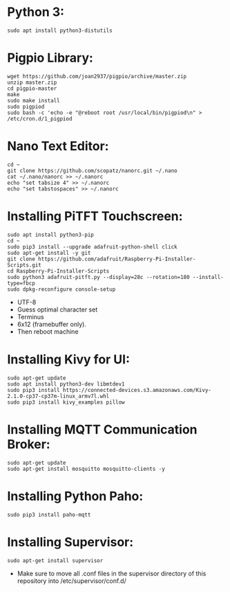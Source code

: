 # Python 3:
```
sudo apt install python3-distutils
```

# Pigpio Library:
```
wget https://github.com/joan2937/pigpio/archive/master.zip
unzip master.zip
cd pigpio-master
make
sudo make install
sudo pigpiod
sudo bash -c 'echo -e "@reboot root /usr/local/bin/pigpiod\n" > /etc/cron.d/1_pigpiod
```

# Nano Text Editor:
```
cd ~
git clone https://github.com/scopatz/nanorc.git ~/.nano
cat ~/.nano/nanorc >> ~/.nanorc
echo "set tabsize 4" >> ~/.nanorc
echo "set tabstospaces" >> ~/.nanorc
```

# Installing PiTFT Touchscreen:
```
sudo apt install python3-pip
cd ~
sudo pip3 install --upgrade adafruit-python-shell click
sudo apt-get install -y git
git clone https://github.com/adafruit/Raspberry-Pi-Installer-Scripts.git
cd Raspberry-Pi-Installer-Scripts
sudo python3 adafruit-pitft.py --display=28c --rotation=180 --install-type=fbcp
sudo dpkg-reconfigure console-setup
```
* UTF-8
* Guess optimal character set
* Terminus
* 6x12 (framebuffer only).
* Then reboot machine

# Installing Kivy for UI:
```
sudo apt-get update
sudo apt install python3-dev libmtdev1
sudo pip3 install https://connected-devices.s3.amazonaws.com/Kivy-2.1.0-cp37-cp37m-linux_armv7l.whl
sudo pip3 install kivy_examples pillow
```

# Installing MQTT Communication Broker:
```
sudo apt-get update
sudo apt-get install mosquitto mosquitto-clients -y
```
# Installing Python Paho:
```
sudo pip3 install paho-mqtt
```

# Installing Supervisor:
```
sudo apt-get install supervisor
```
* Make sure to move all .conf files in the supervisor directory of this repository into /etc/supervisor/conf.d/
